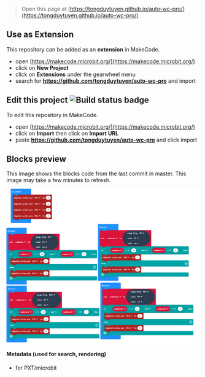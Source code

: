 
> Open this page at [https://tongduytuyen.github.io/auto-wc-pro/](https://tongduytuyen.github.io/auto-wc-pro/)

## Use as Extension

This repository can be added as an **extension** in MakeCode.

* open [https://makecode.microbit.org/](https://makecode.microbit.org/)
* click on **New Project**
* click on **Extensions** under the gearwheel menu
* search for **https://github.com/tongduytuyen/auto-wc-pro** and import

## Edit this project ![Build status badge](https://github.com/tongduytuyen/auto-wc-pro/workflows/MakeCode/badge.svg)

To edit this repository in MakeCode.

* open [https://makecode.microbit.org/](https://makecode.microbit.org/)
* click on **Import** then click on **Import URL**
* paste **https://github.com/tongduytuyen/auto-wc-pro** and click import

## Blocks preview

This image shows the blocks code from the last commit in master.
This image may take a few minutes to refresh.

![A rendered view of the blocks](https://github.com/tongduytuyen/auto-wc-pro/raw/master/.github/makecode/blocks.png)

#### Metadata (used for search, rendering)

* for PXT/microbit
<script src="https://makecode.com/gh-pages-embed.js"></script><script>makeCodeRender("{{ site.makecode.home_url }}", "{{ site.github.owner_name }}/{{ site.github.repository_name }}");</script>
